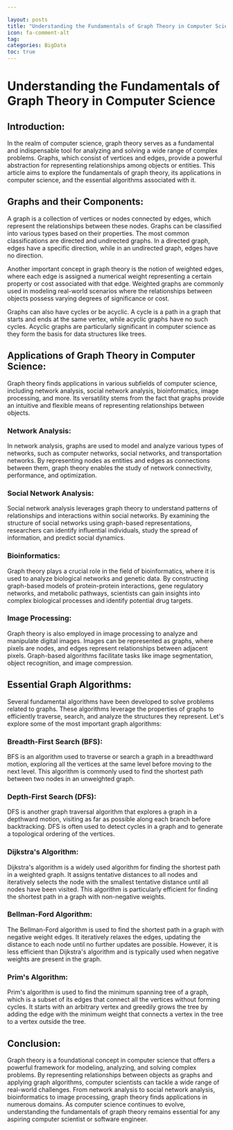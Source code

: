 ```yaml
---

layout: posts
title: "Understanding the Fundamentals of Graph Theory in Computer Science"
icon: fa-comment-alt
tag:      
categories: BigData
toc: true
---
```




# Understanding the Fundamentals of Graph Theory in Computer Science

## Introduction:
In the realm of computer science, graph theory serves as a fundamental and indispensable tool for analyzing and solving a wide range of complex problems. Graphs, which consist of vertices and edges, provide a powerful abstraction for representing relationships among objects or entities. This article aims to explore the fundamentals of graph theory, its applications in computer science, and the essential algorithms associated with it.

## Graphs and their Components:
A graph is a collection of vertices or nodes connected by edges, which represent the relationships between these nodes. Graphs can be classified into various types based on their properties. The most common classifications are directed and undirected graphs. In a directed graph, edges have a specific direction, while in an undirected graph, edges have no direction.

Another important concept in graph theory is the notion of weighted edges, where each edge is assigned a numerical weight representing a certain property or cost associated with that edge. Weighted graphs are commonly used in modeling real-world scenarios where the relationships between objects possess varying degrees of significance or cost.

Graphs can also have cycles or be acyclic. A cycle is a path in a graph that starts and ends at the same vertex, while acyclic graphs have no such cycles. Acyclic graphs are particularly significant in computer science as they form the basis for data structures like trees.

## Applications of Graph Theory in Computer Science:
Graph theory finds applications in various subfields of computer science, including network analysis, social network analysis, bioinformatics, image processing, and more. Its versatility stems from the fact that graphs provide an intuitive and flexible means of representing relationships between objects.

### Network Analysis:
In network analysis, graphs are used to model and analyze various types of networks, such as computer networks, social networks, and transportation networks. By representing nodes as entities and edges as connections between them, graph theory enables the study of network connectivity, performance, and optimization.

### Social Network Analysis:
Social network analysis leverages graph theory to understand patterns of relationships and interactions within social networks. By examining the structure of social networks using graph-based representations, researchers can identify influential individuals, study the spread of information, and predict social dynamics.

### Bioinformatics:
Graph theory plays a crucial role in the field of bioinformatics, where it is used to analyze biological networks and genetic data. By constructing graph-based models of protein-protein interactions, gene regulatory networks, and metabolic pathways, scientists can gain insights into complex biological processes and identify potential drug targets.

### Image Processing:
Graph theory is also employed in image processing to analyze and manipulate digital images. Images can be represented as graphs, where pixels are nodes, and edges represent relationships between adjacent pixels. Graph-based algorithms facilitate tasks like image segmentation, object recognition, and image compression.

## Essential Graph Algorithms:
Several fundamental algorithms have been developed to solve problems related to graphs. These algorithms leverage the properties of graphs to efficiently traverse, search, and analyze the structures they represent. Let's explore some of the most important graph algorithms:

### Breadth-First Search (BFS):
BFS is an algorithm used to traverse or search a graph in a breadthward motion, exploring all the vertices at the same level before moving to the next level. This algorithm is commonly used to find the shortest path between two nodes in an unweighted graph.

### Depth-First Search (DFS):
DFS is another graph traversal algorithm that explores a graph in a depthward motion, visiting as far as possible along each branch before backtracking. DFS is often used to detect cycles in a graph and to generate a topological ordering of the vertices.

### Dijkstra's Algorithm:
Dijkstra's algorithm is a widely used algorithm for finding the shortest path in a weighted graph. It assigns tentative distances to all nodes and iteratively selects the node with the smallest tentative distance until all nodes have been visited. This algorithm is particularly efficient for finding the shortest path in a graph with non-negative weights.

### Bellman-Ford Algorithm:
The Bellman-Ford algorithm is used to find the shortest path in a graph with negative weight edges. It iteratively relaxes the edges, updating the distance to each node until no further updates are possible. However, it is less efficient than Dijkstra's algorithm and is typically used when negative weights are present in the graph.

### Prim's Algorithm:
Prim's algorithm is used to find the minimum spanning tree of a graph, which is a subset of its edges that connect all the vertices without forming cycles. It starts with an arbitrary vertex and greedily grows the tree by adding the edge with the minimum weight that connects a vertex in the tree to a vertex outside the tree.

## Conclusion:
Graph theory is a foundational concept in computer science that offers a powerful framework for modeling, analyzing, and solving complex problems. By representing relationships between objects as graphs and applying graph algorithms, computer scientists can tackle a wide range of real-world challenges. From network analysis to social network analysis, bioinformatics to image processing, graph theory finds applications in numerous domains. As computer science continues to evolve, understanding the fundamentals of graph theory remains essential for any aspiring computer scientist or software engineer.